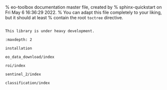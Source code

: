 % eo-toolbox documentation master file, created by
% sphinx-quickstart on Fri May  6 16:36:29 2022.
% You can adapt this file completely to your liking, but it should at least
% contain the root `toctree` directive.


```{include} ../../README.md
```

```{warning}
This library is under heavy development.
```

```{toctree}
:maxdepth: 2

installation

eo_data_download/index

roi/index

sentinel_2/index

classification/index

```